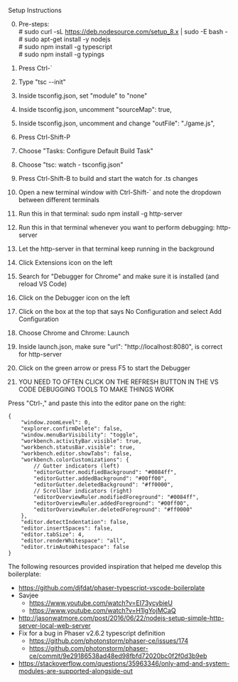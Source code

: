 Setup Instructions

0. Pre-steps:<br>
\# sudo curl -sL https://deb.nodesource.com/setup_8.x | sudo -E bash -<br>
\# sudo apt-get install -y nodejs<br>
\# sudo npm install -g typescript<br>
\# sudo npm install -g typings

1. Press Ctrl-`
2. Type "tsc --init"
3. Inside tsconfig.json, set "module" to "none"
4. Inside tsconfig.json, uncomment "sourceMap": true,
5. Inside tsconfig.json, uncomment and change "outFile": "./game.js",
6. Press Ctrl-Shift-P
7. Choose "Tasks: Configure Default Build Task"
8. Choose "tsc: watch - tsconfig.json"
9. Press Ctrl-Shift-B to build and start the watch for .ts changes
10. Open a new terminal window with Ctrl-Shift-` and note the dropdown between different terminals
11. Run this in that terminal: sudo npm install -g http-server
12. Run this in that terminal whenever you want to perform debugging: http-server
13. Let the http-server in that terminal keep running in the background
14. Click Extensions icon on the left
15. Search for "Debugger for Chrome" and make sure it is installed (and reload VS Code)
16. Click on the Debugger icon on the left
17. Click on the box at the top that says No Configuration and select Add Configuration
18. Choose Chrome and Chrome: Launch
19. Inside launch.json, make sure "url": "http://localhost:8080", is correct for http-server
20. Click on the green arrow or press F5 to start the Debugger
21. YOU NEED TO OFTEN CLICK ON THE REFRESH BUTTON IN THE VS CODE DEBUGGING TOOLS TO MAKE THINGS WORK

Press "Ctrl-," and paste this into the editor pane on the right:
```
{
	"window.zoomLevel": 0,
	"explorer.confirmDelete": false,
	"window.menuBarVisibility": "toggle",
	"workbench.activityBar.visible": true,
	"workbench.statusBar.visible": true,
	"workbench.editor.showTabs": false,
	"workbench.colorCustomizations": {
		// Gutter indicators (left)
		"editorGutter.modifiedBackground": "#0084ff",
		"editorGutter.addedBackground": "#00ff00",
		"editorGutter.deletedBackground": "#ff0000",
		// Scrollbar indicators (right)
		"editorOverviewRuler.modifiedForeground": "#0084ff",
		"editorOverviewRuler.addedForeground": "#00ff00",
		"editorOverviewRuler.deletedForeground": "#ff0000"
	},
	"editor.detectIndentation": false,
	"editor.insertSpaces": false,
	"editor.tabSize": 4,
	"editor.renderWhitespace": "all",
	"editor.trimAutoWhitespace": false
}
```

The following resources provided inspiration that helped me develop this boilerplate:
- https://github.com/djfdat/phaser-typescript-vscode-boilerplate
- Savjee
  - https://www.youtube.com/watch?v=EI73ycybieU
  - https://www.youtube.com/watch?v=H1lgYojMCaQ
- http://jasonwatmore.com/post/2016/06/22/nodejs-setup-simple-http-server-local-web-server
- Fix for a bug in Phaser v2.6.2 typescript definition
  - https://github.com/photonstorm/phaser-ce/issues/174
  - https://github.com/photonstorm/phaser-ce/commit/9e29186538ad48ed98fbfd72020bc0f2f0d3b9eb
- https://stackoverflow.com/questions/35963346/only-amd-and-system-modules-are-supported-alongside-out
